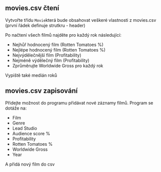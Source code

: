 ﻿## movies.csv čtení

Vytvořte třídu `Movie`která bude obsahovat veškeré vlastnosti z movies.csv (první řádek definuje strutkru - header)

Po načtení všech filmů najděte pro každý rok následující:
- Nejhůř hodnocený film (Rotten Tomatoes %)
- Nejlépe hodnocený film (Rotten Tomatoes %)
- Nejvýdělečnější film (Profitability)
- Nejméně výdělečný film (Profitability)
- Zprůměrujte Worldwide Gross pro každý rok

Vypiště také medián roků

## movies.csv zapisování

Přidejte možnost do programu přidávat nové záznamy filmů.
Program se dotáže na:
- Film
- Genre
- Lead Studio
- Audience score %
- Profitability
- Rotten Tomatoes %
- Worldwide Gross
- Year

A přidá nový film do csv